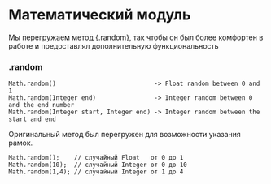 # Математический модуль

Мы перегружаем метод {.random}, так чтобы он был более комфортен в работе
и предоставлял дополнительную функциональность

### .random

    Math.random()                           -> Float random between 0 and 1
    Math.random(Integer end)                -> Integer random between 0 and the end number
    Math.random(Integer start, Integer end) -> Integer random between the start and end

Оригинальный метод был перегружен для возможности указания рамок.

    Math.random();    // случайный Float   от 0 до 1
    Math.random(10);  // случайный Integer от 0 до 10
    Math.random(1,4); // случайный Integer от 1 до 4

